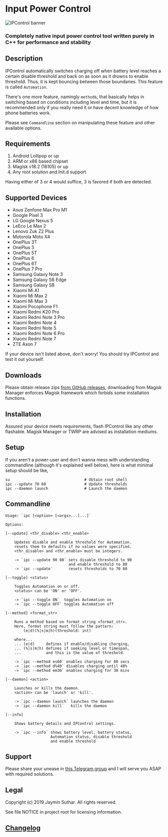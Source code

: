 # Input Power Control

![IPControl banner](https://i.imgur.com/6gyQUTZ.png)

### Completely native input power control tool written purely in C++ for performance and stability

## Description

IPControl automatically switches charging off when battery level reaches a certain
disable threshold and back on as soon as it drowns to enable threshold. Thus, it
is kept bouncing between those boundaries. This feature is called `Automation`.

There's one more feature, namingly `method`s, that basically helps in switching
based on conditions including level and time, but it is recommended only if you
really need it or have decent knowledge of how phone batteries work.

Please see `Commandline` section on manipulating these feature and other available
options.

## Requirements

1. Android Lollipop or up
2. ARM or x86 based chipset
3. Magisk v18.2 (18105) or up
4. Any root solution and Init.d support

Having either of 3 or 4 would suffice, 3 is favored if both are detected.

## Supported Devices

- Asus Zenfone Max Pro M1
- Google Pixel 3
- LG Google Nexus 5
- LeEco Le Max 2
- Lenovo Zuk Z2 Plus
- Motorola Moto X4
- OnePlus 3T
- OnePlus 3
- OnePlus 5T
- OnePlus 6
- OnePlus 6T
- OnePlus 7 Pro
- Samsung Galaxy Note 3
- Samsung Galaxy S6 Edge
- Samsung Galaxy S8
- Xiaomi Mi A1
- Xiaomi Mi Max 2
- Xiaomi Mi Max 3
- Xiaomi Pocophone F1
- Xiaomi Redmi K20 Pro
- Xiaomi Redmi Note 3 Pro
- Xiaomi Redmi Note 4
- Xiaomi Redmi Note 5
- Xiaomi Redmi Note 6 Pro
- Xiaomi Redmi Note 7
- ZTE Axon 7

If your device isn't listed above, don't worry! You should try IPControl and test
it out yourself.

## Downloads

Please obtain release zips [from GitHub releases](https://github.com/Magisk-Modules-Repo/IPControl/releases),
downloading from Magisk Manager enforces Magisk framework which forbids some
installation functions.

## Installation

Assured your device meets requirements, flash IPControl like any other flashable.
Magisk Manager or TWRP are advised as installation mediums.

## Setup

If you aren't a power-user and don't wanna mess with understanding commandline
(although it's explained well below), here is what minimal setup should be like,

    su                                 # Obtain root shell
    ipc --update 70 60                 # Update thresholds
    ipc --daemon launch                # Launch the daemon

## Commandline

    Usage: `ipc [<option> [<args>...]...]`

    Options:

    [--update] <thr_disable> <thr_enable>

        Updates disable and enable threshold for Automation.
        resets them to defaults if no values were specified.
        <thr_disable> and <thr_enable> must be integers.

        -> `ipc --update 90 80` sets disable threshold to 90
                                and enable threshold to 80
        -> `ipc --update`       resets thresholds to 70 60

    [--toggle] <status>

        Toggles Automation on or off.
        <status> can be 'ON' or 'OFF'.

        -> `ipc --toggle ON`  toggles Automation on
        -> `ipc --toggle OFF` toggles Automation off

    [--method] <format_str>

        Runs a method based on format string <format_str>.
        Here, format string must follow the pattern:
            (e|d)(%|s|m|h)(threshold: int)

        where...
        ... (e|d)     defines if enable/disabling charging,
        ... (%|s|m|h) defines if seeking level or timespan,
        ...           and this is the value of threshold.

        -> `ipc --method es60` enables charging for 60 secs
        -> `ipc --method d%40` disables charging until 40%
        -> `ipc --method em30` enables charging for 30 mins

    [--daemon] <action>

        Launches or kills the daemon.
        <action> can be 'launch' or 'kill'.

        -> `ipc --daemon launch` launches the daemon
        -> `ipc --daemon kill`   kills the daemon

    [--info]

        Shows battery details and IPControl settings.

        -> `ipc --info` shows battery level, battery status,
                        Automation status, disable threshold
                        and enable threshold

## Support

Please share your unease in [this Telegram group](https://t.me/IPControl_Support)
and I will serve you ASAP with required solutions.

## Legal

Copyright (c) 2019 Jaymin Suthar. All rights reserved.

See file NOTICE in project root for licensing information.

## [Changelog](https://github.com/Magisk-Modules-Repo/IPControl/blob/master/Changelog.md)
